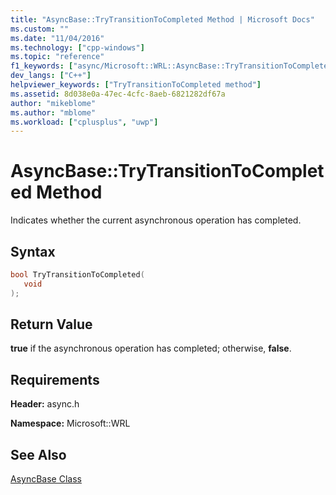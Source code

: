 ```yaml
---
title: "AsyncBase::TryTransitionToCompleted Method | Microsoft Docs"
ms.custom: ""
ms.date: "11/04/2016"
ms.technology: ["cpp-windows"]
ms.topic: "reference"
f1_keywords: ["async/Microsoft::WRL::AsyncBase::TryTransitionToCompleted"]
dev_langs: ["C++"]
helpviewer_keywords: ["TryTransitionToCompleted method"]
ms.assetid: 8d038e0a-47ec-4cfc-8aeb-6821282df67a
author: "mikeblome"
ms.author: "mblome"
ms.workload: ["cplusplus", "uwp"]
---
```

# AsyncBase::TryTransitionToCompleted Method

Indicates whether the current asynchronous operation has completed.

## Syntax

```cpp
bool TryTransitionToCompleted(
   void
);
```

## Return Value

**true** if the asynchronous operation has completed; otherwise, **false**.

## Requirements

**Header:** async.h

**Namespace:** Microsoft::WRL

## See Also

[AsyncBase Class](../windows/asyncbase-class.md)